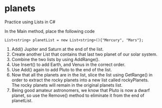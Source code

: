 # planets
Practice using Lists in C#

In the Main method, place the following code

```List<string> planetList = new List<string>(){"Mercury", "Mars"};```

1. Add() Jupiter and Saturn at the end of the list.
1. Create another List that contains that last two planet of our solar system.
1. Combine the two lists by using AddRange().
1. Use Insert() to add Earth, and Venus in the correct order.
1. Use Add() again to add Pluto to the end of the list.
1. Now that all the planets are in the list, slice the list using GetRange() in order to extract the rocky planets into a new list called rockyPlanets. The rocky planets will remain in the original planets list.
1. Being good amateur astronomers, we know that Pluto is now a dwarf planet, so use the Remove() method to eliminate it from the end of planetList.
